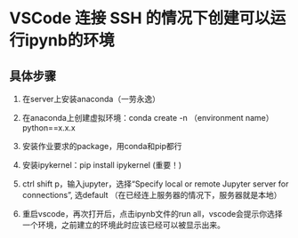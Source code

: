 # VSCode 连接 SSH 的情况下创建可以运行ipynb的环境

## 具体步骤

1. 在server上安装anaconda（一劳永逸）

2. 在anaconda上创建虚拟环境：conda create -n （environment name） python==x.x.x

3. 安装作业要求的package，用conda和pip都行

4. 安装ipykernel：pip install ipykernel (重要！)

5. ctrl shift p，输入jupyter，选择“Specify local or remote Jupyter server for connections”, 选default （在已经连上服务器的情况下，服务器就是本地）

6. 重启vscode，再次打开后，点击ipynb文件的run all，vscode会提示你选择一个环境，之前建立的环境此时应该已经可以被显示出来。
